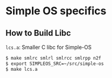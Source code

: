 # Simple OS specifics

## How to Build Libc

`lcs.a`: Smaller C libc for Simple-OS

```bash
$ make smlrc smlrl smlrcc smlrpp n2f
$ export SIMPLEOS_SRC=~/src/simple-os
$ make lcs.a
```
